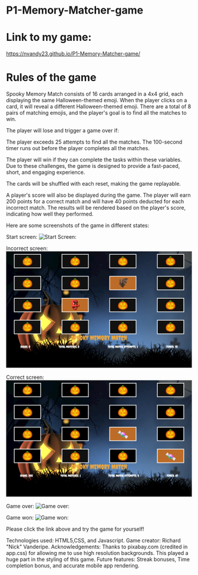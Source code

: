 # P1-Memory-Matcher-game


# Link to my game:
https://nvandy23.github.io/P1-Memory-Matcher-game/


# Rules of the game 

Spooky Memory Match consists of 16 cards arranged in a 4x4 grid, each displaying the same Halloween-themed emoji. When the player clicks on a card, it will reveal a different Halloween-themed emoji. There are a total of 8 pairs of matching emojis, and the player's goal is to find all the matches to win.

The player will lose and trigger a game over if:

The player exceeds 25 attempts to find all the matches.
The 100-second timer runs out before the player completes all the matches.


The player will win if they can complete the tasks within these variables. Due to these challenges, the game is designed to provide a fast-paced, short, and engaging experience.

The cards will be shuffled with each reset, making the game replayable.

A player's score will also be displayed during the game. The player will earn 200 points for a correct match and will have 40 points deducted for each incorrect match. The results will be rendered based on the player's score, indicating how well they performed.


Here are some screenshots of the game in different states:

Start screen:
![Start Screen:](images/Start_screen.png)


Incorrect screen:
![Incorrect match:](images/Incorrect_match.jpg)


Correct screen:
![Correct match:](images/Match_screen.jpg)


Game over:
![Game over:](images/game_over.jpg)


Game won:
![Game won:](images/game_won_screen.png)



Please click the link above and try the game for yourself!



Technologies used: HTML5,CSS, and Javascript.
Game creator: Richard "Nick" Vanderipe.
Acknowledgements: Thanks to pixabay.com (credited in app.css) for allowing me to use high resolution backgrounds. This played a huge part in the styling of this game.
Future features: Streak bonuses, Time completion bonus, and accurate mobile app rendering.





